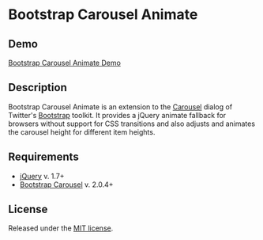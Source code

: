 # Bootstrap Carousel Animate

## Demo
[Bootstrap Carousel Animate Demo](http://blueimp.github.com/Bootstrap-Carousel-Animate/)

## Description
Bootstrap Carousel Animate is an extension to the [Carousel](http://twitter.github.com/bootstrap/javascript.html#carousel) dialog of Twitter's [Bootstrap](http://twitter.github.com/bootstrap/) toolkit. It provides a jQuery animate fallback for browsers without support for CSS transitions and also adjusts and animates the carousel height for different item heights.

## Requirements
* [jQuery](http://jquery.com/) v. 1.7+
* [Bootstrap Carousel](http://twitter.github.com/bootstrap/javascript.html#carousel) v. 2.0.4+

## License
Released under the [MIT license](http://www.opensource.org/licenses/MIT).
